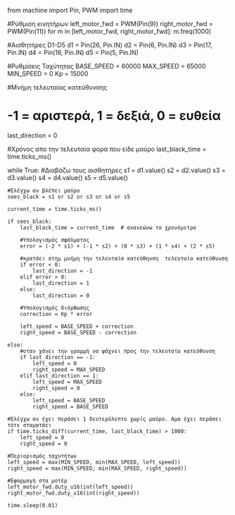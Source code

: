 from machine import Pin, PWM
import time

#Ρύθμιση κινητήρων
left_motor_fwd = PWM(Pin(9))
right_motor_fwd = PWM(Pin(11))
for m in [left_motor_fwd, right_motor_fwd]:
    m.freq(1000)

#Αισθητήρες D1-D5
d1 = Pin(26, Pin.IN)
d2 = Pin(6, Pin.IN)
d3 = Pin(17, Pin.IN)
d4 = Pin(16, Pin.IN)
d5 = Pin(5, Pin.IN)

#Ρυθμίσεις Ταχύτητας
BASE_SPEED = 60000
MAX_SPEED = 65000
MIN_SPEED = 0
Kp = 15000

#Μνήμη τελευταίας κατεύθυνσης
# -1 = αριστερά, 1 = δεξιά, 0 = ευθεία
last_direction = 0

#Χρόνος απο την τελευταία φορά που είδε μαύρο
last_black_time = time.ticks_ms()

while True:
    #Διαβάζω τους αισθητήρες
    s1 = d1.value()
    s2 = d2.value()
    s3 = d3.value()
    s4 = d4.value()
    s5 = d5.value()

    #Ελέγχω αν βλέπει μαύρο
    sees_black = s1 or s2 or s3 or s4 or s5

    current_time = time.ticks_ms()

    if sees_black:
        last_black_time = current_time  # ανανεώνω το χρονόμετρο

        #Υπολογισμός σφάλματος
        error = (-2 * s1) + (-1 * s2) + (0 * s3) + (1 * s4) + (2 * s5)

        #κρατάει στημ μνήμη την τελευταία κατεύθηνση  τελευταία κατεύθυνση
        if error < 0:
            last_direction = -1
        elif error > 0:
            last_direction = 1
        else:
            last_direction = 0

        #Υπολογισμός διόρθωσης
        correction = Kp * error

        left_speed = BASE_SPEED + correction
        right_speed = BASE_SPEED - correction

    else:
        #οταν χάνει την γραμμή να ψάχνει προς την τελευταία κατεύθυνση
        if last_direction == -1:
            left_speed = 0
            right_speed = MAX_SPEED
        elif last_direction == 1:
            left_speed = MAX_SPEED
            right_speed = 0
        else:
            left_speed = BASE_SPEED
            right_speed = BASE_SPEED

    #Ελέγχω αν έχει περάσει 1 δευτερόλεπτο χωρίς μαύρο. Αμα έχει περάσει τότε σταματάει
    if time.ticks_diff(current_time, last_black_time) > 1000:
        left_speed = 0
        right_speed = 0

    #Περιορισμός ταχυτήτων
    left_speed = max(MIN_SPEED, min(MAX_SPEED, left_speed))
    right_speed = max(MIN_SPEED, min(MAX_SPEED, right_speed))

    #Εφαρμογή στα μοτέρ
    left_motor_fwd.duty_u16(int(left_speed))
    right_motor_fwd.duty_u16(int(right_speed))

    time.sleep(0.01)

